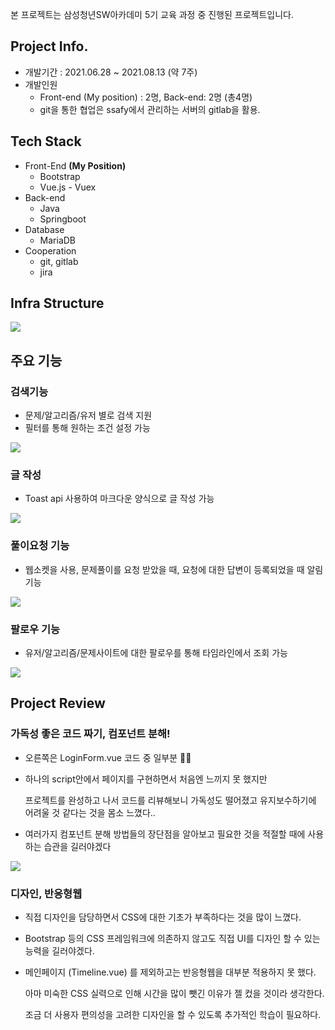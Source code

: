 본 프로젝트는 삼성청년SW아카데미 5기 교육 과정 중 진행된 프로젝트입니다.

## Project Info.

- 개발기간 : 2021.06.28 ~ 2021.08.13 (약 7주)
- 개발인원
    - Front-end (My position) : 2명, Back-end: 2명 (총4명)
    - git을 통한 협업은 ssafy에서 관리하는 서버의 gitlab을 활용.

## Tech Stack

- Front-End **(My Position)**
    - Bootstrap
    - Vue.js - Vuex
- Back-end
    - Java
    - Springboot
- Database
    - MariaDB
- Cooperation
    - git, gitlab
    - jira

## Infra Structure

![](https://images.velog.io/images/pji3504/post/ef6c7de6-6367-4d38-9dc2-97bf16b7217a/image.png)

## 주요 기능

### 검색기능

- 문제/알고리즘/유저 별로 검색 지원
- 필터를 통해 원하는 조건 설정 가능

![](https://images.velog.io/images/pji3504/post/249ec165-6c95-409a-b7fc-79fd91ecc987/image.png)

### 글 작성

- Toast api 사용하여 마크다운 양식으로 글 작성 가능

![](https://images.velog.io/images/pji3504/post/a163d932-6d88-4b9c-bb74-52ed1975206d/image.png)

### 풀이요청 기능

- 웹소켓을 사용, 문제풀이를 요청 받았을 때, 요청에 대한 답변이 등록되었을 때 알림 기능

![](https://images.velog.io/images/pji3504/post/d638931d-5a82-4cec-a7fa-c75932c93a08/image.png)
### 팔로우 기능

- 유저/알고리즘/문제사이트에 대한 팔로우를 통해 타임라인에서 조회 가능

![](https://images.velog.io/images/pji3504/post/cae079f4-4df0-4e61-a48c-d1afa46bb810/image.png)
## Project Review

### 가독성 좋은 코드 짜기, 컴포넌트 분해!

- 오른쪽은 LoginForm.vue 코드 중 일부분 🤦‍♂️
- 하나의 script안에서 페이지를 구현하면서 처음엔 느끼지 못 했지만
    
    프로젝트를 완성하고 나서 코드를 리뷰해보니 가독성도 떨어졌고 유지보수하기에 어려울 것 같다는 것을 몸소 느꼈다..
    
- 여러가지 컴포넌트 분해 방법들의 장단점을 알아보고 필요한 것을 적절할 때에 사용하는 습관을 길러야겠다

![](https://images.velog.io/images/pji3504/post/04e26d2c-9748-4c0d-bb29-134f9f99a5d9/image.png)

### 디자인, 반응형웹

- 직접 디자인을 담당하면서 CSS에 대한 기초가 부족하다는 것을 많이 느꼈다.
- Bootstrap 등의 CSS 프레임워크에 의존하지 않고도 직접 UI를 디자인 할 수 있는 능력을 길러야겠다.
- 메인페이지 (Timeline.vue) 를 제외하고는 반응형웹을 대부분 적용하지 못 했다.
    
    아마 미숙한 CSS 실력으로 인해 시간을 많이 뺏긴 이유가 젤 컸을 것이라 생각한다. 
    
    조금 더 사용자 편의성을 고려한 디자인을 할 수 있도록 추가적인 학습이 필요하다.
